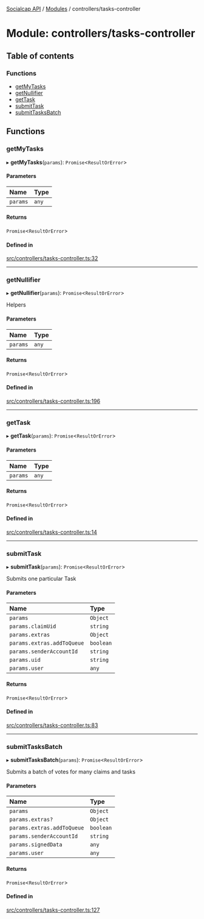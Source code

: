[Socialcap API](../README.md) / [Modules](../modules.md) / controllers/tasks-controller

# Module: controllers/tasks-controller

## Table of contents

### Functions

- [getMyTasks](controllers_tasks_controller.md#getmytasks)
- [getNullifier](controllers_tasks_controller.md#getnullifier)
- [getTask](controllers_tasks_controller.md#gettask)
- [submitTask](controllers_tasks_controller.md#submittask)
- [submitTasksBatch](controllers_tasks_controller.md#submittasksbatch)

## Functions

### getMyTasks

▸ **getMyTasks**(`params`): `Promise`\<`ResultOrError`\>

#### Parameters

| Name | Type |
| :------ | :------ |
| `params` | `any` |

#### Returns

`Promise`\<`ResultOrError`\>

#### Defined in

[src/controllers/tasks-controller.ts:32](https://github.com/Identicon-Dao/socialcap-services/blob/50fabe6c/src/controllers/tasks-controller.ts#L32)

___

### getNullifier

▸ **getNullifier**(`params`): `Promise`\<`ResultOrError`\>

Helpers

#### Parameters

| Name | Type |
| :------ | :------ |
| `params` | `any` |

#### Returns

`Promise`\<`ResultOrError`\>

#### Defined in

[src/controllers/tasks-controller.ts:196](https://github.com/Identicon-Dao/socialcap-services/blob/50fabe6c/src/controllers/tasks-controller.ts#L196)

___

### getTask

▸ **getTask**(`params`): `Promise`\<`ResultOrError`\>

#### Parameters

| Name | Type |
| :------ | :------ |
| `params` | `any` |

#### Returns

`Promise`\<`ResultOrError`\>

#### Defined in

[src/controllers/tasks-controller.ts:14](https://github.com/Identicon-Dao/socialcap-services/blob/50fabe6c/src/controllers/tasks-controller.ts#L14)

___

### submitTask

▸ **submitTask**(`params`): `Promise`\<`ResultOrError`\>

Submits one particular Task

#### Parameters

| Name | Type |
| :------ | :------ |
| `params` | `Object` |
| `params.claimUid` | `string` |
| `params.extras` | `Object` |
| `params.extras.addToQueue` | `boolean` |
| `params.senderAccountId` | `string` |
| `params.uid` | `string` |
| `params.user` | `any` |

#### Returns

`Promise`\<`ResultOrError`\>

#### Defined in

[src/controllers/tasks-controller.ts:83](https://github.com/Identicon-Dao/socialcap-services/blob/50fabe6c/src/controllers/tasks-controller.ts#L83)

___

### submitTasksBatch

▸ **submitTasksBatch**(`params`): `Promise`\<`ResultOrError`\>

Submits a batch of votes for many claims and tasks

#### Parameters

| Name | Type |
| :------ | :------ |
| `params` | `Object` |
| `params.extras?` | `Object` |
| `params.extras.addToQueue` | `boolean` |
| `params.senderAccountId` | `string` |
| `params.signedData` | `any` |
| `params.user` | `any` |

#### Returns

`Promise`\<`ResultOrError`\>

#### Defined in

[src/controllers/tasks-controller.ts:127](https://github.com/Identicon-Dao/socialcap-services/blob/50fabe6c/src/controllers/tasks-controller.ts#L127)
